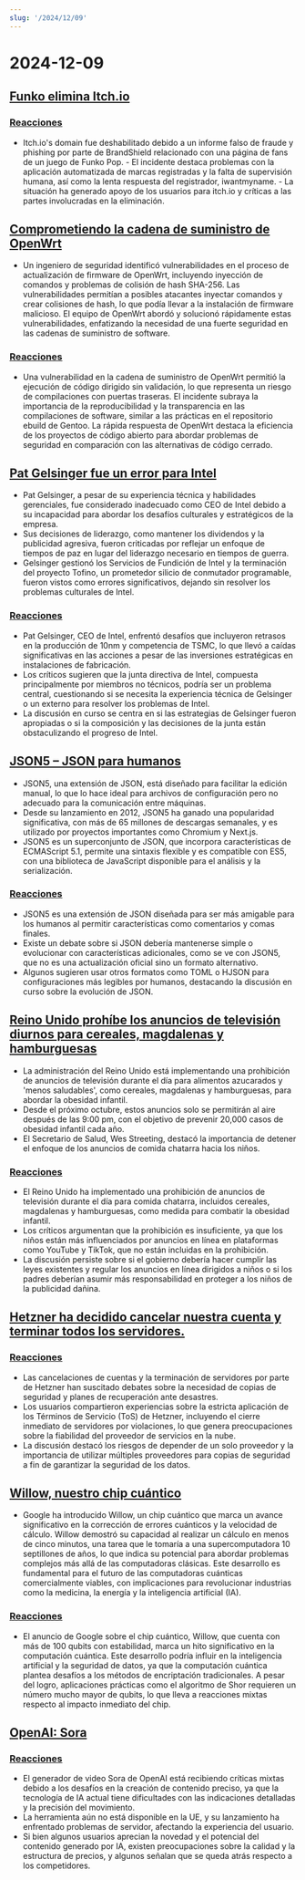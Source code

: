 ```yaml
---
slug: '/2024/12/09'
---
```


# 2024-12-09

## [Funko elimina Itch.io](https://bsky.app/profile/itch.io/post/3lcu6h465bs2n)

### [Reacciones](https://news.ycombinator.com/item?id=42363727)

- Itch.io's domain fue deshabilitado debido a un informe falso de fraude y phishing por parte de BrandShield relacionado con una página de fans de un juego de Funko Pop. - El incidente destaca problemas con la aplicación automatizada de marcas registradas y la falta de supervisión humana, así como la lenta respuesta del registrador, iwantmyname. - La situación ha generado apoyo de los usuarios para itch.io y críticas a las partes involucradas en la eliminación.

## [Comprometiendo la cadena de suministro de OpenWrt](https://flatt.tech/research/posts/compromising-openwrt-supply-chain-sha256-collision/)

- Un ingeniero de seguridad identificó vulnerabilidades en el proceso de actualización de firmware de OpenWrt, incluyendo inyección de comandos y problemas de colisión de hash SHA-256. Las vulnerabilidades permitían a posibles atacantes inyectar comandos y crear colisiones de hash, lo que podía llevar a la instalación de firmware malicioso. El equipo de OpenWrt abordó y solucionó rápidamente estas vulnerabilidades, enfatizando la necesidad de una fuerte seguridad en las cadenas de suministro de software.

### [Reacciones](https://news.ycombinator.com/item?id=42363102)

- Una vulnerabilidad en la cadena de suministro de OpenWrt permitió la ejecución de código dirigido sin validación, lo que representa un riesgo de compilaciones con puertas traseras. El incidente subraya la importancia de la reproducibilidad y la transparencia en las compilaciones de software, similar a las prácticas en el repositorio ebuild de Gentoo. La rápida respuesta de OpenWrt destaca la eficiencia de los proyectos de código abierto para abordar problemas de seguridad en comparación con las alternativas de código cerrado.

## [Pat Gelsinger fue un error para Intel](https://bcantrill.dtrace.org/2024/12/08/why-gelsinger-was-wrong-for-intel/)

- Pat Gelsinger, a pesar de su experiencia técnica y habilidades gerenciales, fue considerado inadecuado como CEO de Intel debido a su incapacidad para abordar los desafíos culturales y estratégicos de la empresa.
- Sus decisiones de liderazgo, como mantener los dividendos y la publicidad agresiva, fueron criticadas por reflejar un enfoque de tiempos de paz en lugar del liderazgo necesario en tiempos de guerra.
- Gelsinger gestionó los Servicios de Fundición de Intel y la terminación del proyecto Tofino, un prometedor silicio de conmutador programable, fueron vistos como errores significativos, dejando sin resolver los problemas culturales de Intel.

### [Reacciones](https://news.ycombinator.com/item?id=42361955)

- Pat Gelsinger, CEO de Intel, enfrentó desafíos que incluyeron retrasos en la producción de 10nm y competencia de TSMC, lo que llevó a caídas significativas en las acciones a pesar de las inversiones estratégicas en instalaciones de fabricación.
- Los críticos sugieren que la junta directiva de Intel, compuesta principalmente por miembros no técnicos, podría ser un problema central, cuestionando si se necesita la experiencia técnica de Gelsinger o un externo para resolver los problemas de Intel.
- La discusión en curso se centra en si las estrategias de Gelsinger fueron apropiadas o si la composición y las decisiones de la junta están obstaculizando el progreso de Intel.

## [JSON5 – JSON para humanos](https://json5.org/)

- JSON5, una extensión de JSON, está diseñado para facilitar la edición manual, lo que lo hace ideal para archivos de configuración pero no adecuado para la comunicación entre máquinas.
- Desde su lanzamiento en 2012, JSON5 ha ganado una popularidad significativa, con más de 65 millones de descargas semanales, y es utilizado por proyectos importantes como Chromium y Next.js.
- JSON5 es un superconjunto de JSON, que incorpora características de ECMAScript 5.1, permite una sintaxis flexible y es compatible con ES5, con una biblioteca de JavaScript disponible para el análisis y la serialización.

### [Reacciones](https://news.ycombinator.com/item?id=42360681)

- JSON5 es una extensión de JSON diseñada para ser más amigable para los humanos al permitir características como comentarios y comas finales.
- Existe un debate sobre si JSON debería mantenerse simple o evolucionar con características adicionales, como se ve con JSON5, que no es una actualización oficial sino un formato alternativo.
- Algunos sugieren usar otros formatos como TOML o HJSON para configuraciones más legibles por humanos, destacando la discusión en curso sobre la evolución de JSON.

## [Reino Unido prohíbe los anuncios de televisión diurnos para cereales, magdalenas y hamburguesas](https://www.france24.com/en/live-news/20241204-uk-bans-daytime-tv-ads-for-cereals-muffins-and-burgers)

- La administración del Reino Unido está implementando una prohibición de anuncios de televisión durante el día para alimentos azucarados y 'menos saludables', como cereales, magdalenas y hamburguesas, para abordar la obesidad infantil.
- Desde el próximo octubre, estos anuncios solo se permitirán al aire después de las 9:00 pm, con el objetivo de prevenir 20,000 casos de obesidad infantil cada año.
- El Secretario de Salud, Wes Streeting, destacó la importancia de detener el enfoque de los anuncios de comida chatarra hacia los niños.

### [Reacciones](https://news.ycombinator.com/item?id=42359836)

- El Reino Unido ha implementado una prohibición de anuncios de televisión durante el día para comida chatarra, incluidos cereales, magdalenas y hamburguesas, como medida para combatir la obesidad infantil.
- Los críticos argumentan que la prohibición es insuficiente, ya que los niños están más influenciados por anuncios en línea en plataformas como YouTube y TikTok, que no están incluidas en la prohibición.
- La discusión persiste sobre si el gobierno debería hacer cumplir las leyes existentes y regular los anuncios en línea dirigidos a niños o si los padres deberían asumir más responsabilidad en proteger a los niños de la publicidad dañina.

## [Hetzner ha decidido cancelar nuestra cuenta y terminar todos los servidores.](https://mastodon.social/@kiwix/113622081750449356)

### [Reacciones](https://news.ycombinator.com/item?id=42365295)

- Las cancelaciones de cuentas y la terminación de servidores por parte de Hetzner han suscitado debates sobre la necesidad de copias de seguridad y planes de recuperación ante desastres.
- Los usuarios compartieron experiencias sobre la estricta aplicación de los Términos de Servicio (ToS) de Hetzner, incluyendo el cierre inmediato de servidores por violaciones, lo que genera preocupaciones sobre la fiabilidad del proveedor de servicios en la nube.
- La discusión destacó los riesgos de depender de un solo proveedor y la importancia de utilizar múltiples proveedores para copias de seguridad a fin de garantizar la seguridad de los datos.

## [Willow, nuestro chip cuántico](https://blog.google/technology/research/google-willow-quantum-chip/)

- Google ha introducido Willow, un chip cuántico que marca un avance significativo en la corrección de errores cuánticos y la velocidad de cálculo. Willow demostró su capacidad al realizar un cálculo en menos de cinco minutos, una tarea que le tomaría a una supercomputadora 10 septillones de años, lo que indica su potencial para abordar problemas complejos más allá de las computadoras clásicas. Este desarrollo es fundamental para el futuro de las computadoras cuánticas comercialmente viables, con implicaciones para revolucionar industrias como la medicina, la energía y la inteligencia artificial (IA).

### [Reacciones](https://news.ycombinator.com/item?id=42367649)

- El anuncio de Google sobre el chip cuántico, Willow, que cuenta con más de 100 qubits con estabilidad, marca un hito significativo en la computación cuántica. Este desarrollo podría influir en la inteligencia artificial y la seguridad de datos, ya que la computación cuántica plantea desafíos a los métodos de encriptación tradicionales. A pesar del logro, aplicaciones prácticas como el algoritmo de Shor requieren un número mucho mayor de qubits, lo que lleva a reacciones mixtas respecto al impacto inmediato del chip.

## [OpenAI: Sora](https://sora.com/)

### [Reacciones](https://news.ycombinator.com/item?id=42368604)

- El generador de video Sora de OpenAI está recibiendo críticas mixtas debido a los desafíos en la creación de contenido preciso, ya que la tecnología de IA actual tiene dificultades con las indicaciones detalladas y la precisión del movimiento.
- La herramienta aún no está disponible en la UE, y su lanzamiento ha enfrentado problemas de servidor, afectando la experiencia del usuario.
- Si bien algunos usuarios aprecian la novedad y el potencial del contenido generado por IA, existen preocupaciones sobre la calidad y la estructura de precios, y algunos señalan que se queda atrás respecto a los competidores.

<head>
  <meta property="og:title" content="Funko elimina Itch.io" />
  <meta property="og:type" content="website" />
  <meta property="og:image" content="https://og.cho.sh/api/og/?title=Funko%20elimina%20Itch.io&subheading=lunes%2C%209%20de%20diciembre%20de%202024%3A%20Resumen%20de%20Hacker%20News" />
</head>

